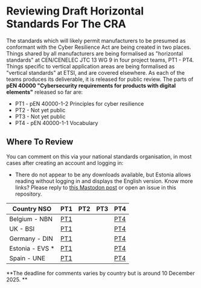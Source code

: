 # Reviewing Draft Horizontal Standards For The CRA
The standards which will likely permit manufacturers to be presumed as conformant with the Cyber Resilience Act are being created in two places. Things shared by all manufacturers are being formalised as "horizontal standards" at CEN/CENELEC JTC 13 WG 9 in four project teams, PT1 - PT4. Things specific to vertical application areas are being formalised as "vertical standards" at ETSI, and are covered elsewhere.
As each of the teams produces its deliverable, it is released for public review. The parts of **pEN 40000 "Cybersecurity requirements for products with digital elements"**  released so far are:
- PT1 - pEN 40000-1-2 Principles for cyber resilience
- PT2 - Not yet public
- PT3 - Not yet public
- PT4 - pEN 40000-1-1 Vocabulary

## Where To Review
You can comment on this via your national standards organisation, in most cases after creating an account and logging in:
- There do not appear to be any downloads available, but Estonia allows reading without logging in and displays the English version. Know more links? Please reply to [this Mastodon post](https://social.opensource.org/@policy/115454102509751509) or open an issue in this repository.

| Country NSO | PT1 | PT2 | PT3 | PT4 |
| ----- | ----- | ----- | --- | --- |
|Belgium - NBN | [PT1](https://app.nbn.be/data/r/platform/public-portal/view-standard?p3_item_id=3430775&p3_language_code=en&p3_reference=prEN%2040000-1-2%3A2025&p3_source=ES&clear=3&session=7311569572713) | | | [PT4](https://app.nbn.be/data/r/platform/public-portal/view-standard?p3_item_id=3430769&p3_language_code=en&p3_reference=prEN%2040000-1-1%3A2025&p3_source=ES&clear=3&session=7311569572713) |
|UK - BSI | [PT1](https://standardsdevelopment.bsigroup.com/projects/2025-01809) | | | [PT4](https://standardsdevelopment.bsigroup.com/projects/2025-03261) |
|Germany - DIN | [PT1](https://www.din.de/de/mitwirken/entwuerfe/ne-stellung/wdc-beuth:din21:396310071) | | | [PT4](https://www.din.de/de/mitwirken/entwuerfe/ne-stellung/wdc-beuth:din21:396310000) |
|Estonia - EVS * | [PT1](https://komport.evs.ee/Default.aspx?s=standardCommenting&doc=19694) | | | [PT4](https://komport.evs.ee/Default.aspx?s=standardCommenting&doc=19689) |
|Spain - UNE | [PT1](https://www.une.org/encuentra-tu-norma/busca-tu-norma/proyecto/?c=P0062803) | | | [PT4](https://www.une.org/encuentra-tu-norma/busca-tu-norma/proyecto/?c=P0062802) |


**The deadline for comments varies by country but is around 10 December 2025. ** 
